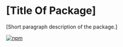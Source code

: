 # [Title Of Package]

[Short paragraph description of the package.]

[![npm](https://img.shields.io/npm/v/@werk/command-untitled)](https://www.npmjs.com/package/@werk/command-untitled)
